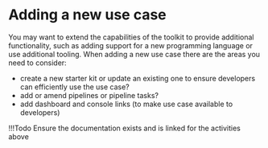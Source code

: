 # Adding a new use case

You may want to extend the capabilities of the toolkit to provide additional functionality, such as adding support for a new programming language or use additional tooling.  When adding a new use case there are the areas you need to consider:

- create a new starter kit or update an existing one to ensure developers can efficiently use the use case?
- add or amend pipelines or pipeline tasks?
- add dashboard and console links (to make use case available to developers)

!!!Todo
    Ensure the documentation exists and is linked for the activities above
